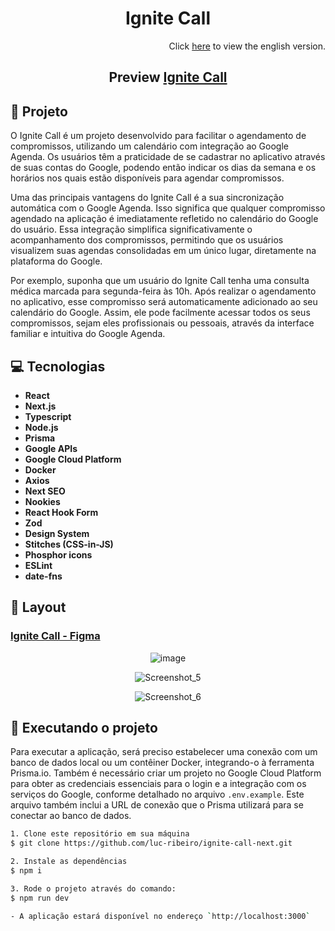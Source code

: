 <h1 align="center">
Ignite Call 
</h1>

<div align="right">
  Click <a href="https://github.com/luc-ribeiro/ignite-call-next/blob/main/README.md">here</a> to view the english version.
</div>

<h2 align="center">Preview <a href="https://ignite-call-next-phi.vercel.app" target="_blank">Ignite Call</a></h2>

## 📄 Projeto
O Ignite Call é um projeto desenvolvido para facilitar o agendamento de compromissos, utilizando um calendário com integração ao Google Agenda. 
Os usuários têm a praticidade de se cadastrar no aplicativo através de suas contas do Google, podendo então indicar os dias da semana e os horários nos quais estão disponíveis para agendar compromissos.

Uma das principais vantagens do Ignite Call é a sua sincronização automática com o Google Agenda. Isso significa que qualquer compromisso agendado na aplicação é imediatamente refletido no calendário do Google do usuário. 
Essa integração simplifica significativamente o acompanhamento dos compromissos, permitindo que os usuários visualizem suas agendas consolidadas em um único lugar, diretamente na plataforma do Google.

Por exemplo, suponha que um usuário do Ignite Call tenha uma consulta médica marcada para segunda-feira às 10h. Após realizar o agendamento no aplicativo, 
esse compromisso será automaticamente adicionado ao seu calendário do Google. Assim, ele pode facilmente acessar todos os seus compromissos, sejam eles profissionais ou pessoais, 
através da interface familiar e intuitiva do Google Agenda.

## 💻 Tecnologias

- **React**
- **Next.js**
- **Typescript**
- **Node.js**
- **Prisma**
- **Google APIs**
- **Google Cloud Platform**
- **Docker**
- **Axios**
- **Next SEO**
- **Nookies**
- **React Hook Form**
- **Zod**
- **Design System**
- **Stitches (CSS-in-JS)**
- **Phosphor icons**
- **ESLint**
- **date-fns**

## 🔖 Layout
### [Ignite Call - Figma](https://www.figma.com/file/1fBgGauyyzAeE9AA8w7Dzi/Ignite-Call--%E2%80%A2-Projeto-React?type=design&node-id=339-74&mode=design)

<div align="center">
  
![image](https://github.com/luc-ribeiro/ignite-call-next/assets/69688077/780d3506-7e22-4856-b8f2-1d878e44ffb6)

![Screenshot_5](https://github.com/luc-ribeiro/ignite-call-next/assets/69688077/d4fb317b-5876-4017-962e-f648d27d7bc9)

![Screenshot_6](https://github.com/luc-ribeiro/ignite-call-next/assets/69688077/c1a383bc-6b7c-4558-bef1-869e7740a982)
</div>

## 🚀 Executando o projeto

Para executar a aplicação, será preciso estabelecer uma conexão com um banco de dados local ou um contêiner Docker, integrando-o à ferramenta Prisma.io. 
Também é necessário criar um projeto no Google Cloud Platform para obter as credenciais essenciais para o login e a integração com os serviços do Google, conforme detalhado no arquivo ```.env.example```. 
Este arquivo também inclui a URL de conexão que o Prisma utilizará para se conectar ao banco de dados.

```bash
1. Clone este repositório em sua máquina
$ git clone https://github.com/luc-ribeiro/ignite-call-next.git

2. Instale as dependências
$ npm i

3. Rode o projeto através do comando:
$ npm run dev

- A aplicação estará disponível no endereço `http://localhost:3000`
